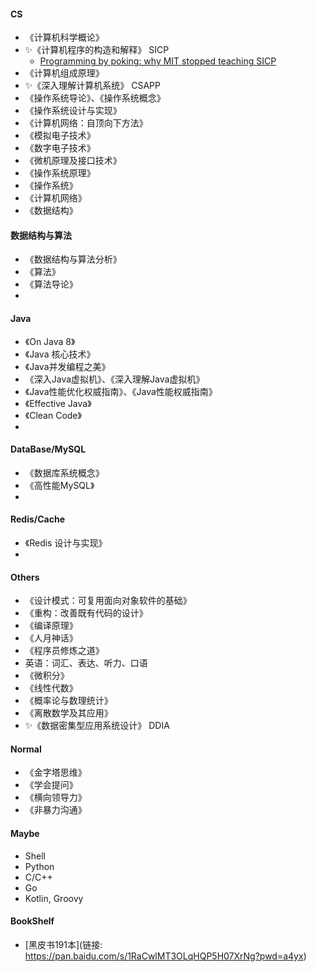#### CS

- 《计算机科学概论》
- ✨《计算机程序的构造和解释》 SICP
    - [Programming by poking: why MIT stopped teaching SICP](http://lambda-the-ultimate.org/node/5335#:~:text=So%20in%201997%2C%20they%20walked,what%20engineering%20is%20like%20today.)
- 《计算机组成原理》
- ✨《深入理解计算机系统》 CSAPP
- 《操作系统导论》、《操作系统概念》
- 《操作系统设计与实现》
- 《计算机网络：自顶向下方法》
- 《模拟电子技术》
- 《数字电子技术》
- 《微机原理及接口技术》
- 《操作系统原理》
- 《操作系统》
- 《计算机网络》
- 《数据结构》

#### 数据结构与算法

- 《数据结构与算法分析》
- 《算法》
- 《算法导论》
-

#### Java

- 《On Java 8》
- 《Java 核心技术》
- 《Java并发编程之美》
- 《深入Java虚拟机》、《深入理解Java虚拟机》
- 《Java性能优化权威指南》、《Java性能权威指南》
- 《Effective Java》
- 《Clean Code》
-

#### DataBase/MySQL

- 《数据库系统概念》
- 《高性能MySQL》
-

#### Redis/Cache

- 《Redis 设计与实现》
-

#### Others

- 《设计模式：可复用面向对象软件的基础》
- 《重构：改善既有代码的设计》
- 《编译原理》
- 《人月神话》
- 《程序员修炼之道》
- 英语：词汇、表达、听力、口语
- 《微积分》
- 《线性代数》
- 《概率论与数理统计》
- 《离散数学及其应用》
- ✨《数据密集型应用系统设计》 DDIA

#### Normal
- 《金字塔思维》
- 《学会提问》
- 《横向领导力》
- 《非暴力沟通》

#### Maybe

- Shell
- Python
- C/C++
- Go
- Kotlin, Groovy

#### BookShelf
- [黑皮书191本](链接: https://pan.baidu.com/s/1RaCwlMT3OLqHQP5H07XrNg?pwd=a4yx)